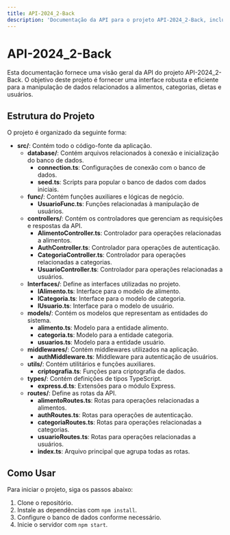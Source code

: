 ```yaml
---
title: API-2024_2-Back
description: 'Documentação da API para o projeto API-2024_2-Back, incluindo informações sobre estrutura, funcionalidades e uso.'
---
```


# API-2024_2-Back

Esta documentação fornece uma visão geral da API do projeto API-2024_2-Back. O objetivo deste projeto é fornecer uma interface robusta e eficiente para a manipulação de dados relacionados a alimentos, categorias, dietas e usuários.

## Estrutura do Projeto

O projeto é organizado da seguinte forma:

- **src/**: Contém todo o código-fonte da aplicação.
  - **database/**: Contém arquivos relacionados à conexão e inicialização do banco de dados.
    - **connection.ts**: Configurações de conexão com o banco de dados.
    - **seed.ts**: Scripts para popular o banco de dados com dados iniciais.
  - **func/**: Contém funções auxiliares e lógicas de negócio.
    - **UsuarioFunc.ts**: Funções relacionadas à manipulação de usuários.
  - **controllers/**: Contém os controladores que gerenciam as requisições e respostas da API.
    - **AlimentoController.ts**: Controlador para operações relacionadas a alimentos.
    - **AuthController.ts**: Controlador para operações de autenticação.
    - **CategoriaController.ts**: Controlador para operações relacionadas a categorias.
    - **UsuarioController.ts**: Controlador para operações relacionadas a usuários.
  - **Interfaces/**: Define as interfaces utilizadas no projeto.
    - **IAlimento.ts**: Interface para o modelo de alimento.
    - **ICategoria.ts**: Interface para o modelo de categoria.
    - **IUsuario.ts**: Interface para o modelo de usuário.
  - **models/**: Contém os modelos que representam as entidades do sistema.
    - **alimento.ts**: Modelo para a entidade alimento.
    - **categoria.ts**: Modelo para a entidade categoria.
    - **usuarios.ts**: Modelo para a entidade usuário.
  - **middlewares/**: Contém middlewares utilizados na aplicação.
    - **authMiddleware.ts**: Middleware para autenticação de usuários.
  - **utils/**: Contém utilitários e funções auxiliares.
    - **criptografia.ts**: Funções para criptografia de dados.
  - **types/**: Contém definições de tipos TypeScript.
    - **express.d.ts**: Extensões para o módulo Express.
  - **routes/**: Define as rotas da API.
    - **alimentoRoutes.ts**: Rotas para operações relacionadas a alimentos.
    - **authRoutes.ts**: Rotas para operações de autenticação.
    - **categoriaRoutes.ts**: Rotas para operações relacionadas a categorias.
    - **usuarioRoutes.ts**: Rotas para operações relacionadas a usuários.
    - **index.ts**: Arquivo principal que agrupa todas as rotas.

## Como Usar

Para iniciar o projeto, siga os passos abaixo:

1. Clone o repositório.
2. Instale as dependências com `npm install`.
3. Configure o banco de dados conforme necessário.
4. Inicie o servidor com `npm start`.
